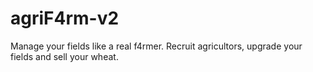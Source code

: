 # agriF4rm-v2
Manage your fields like a real f4rmer. Recruit agricultors, upgrade your fields and sell your wheat.
